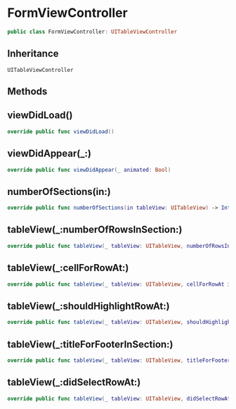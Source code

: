 # FormViewController

``` swift
public class FormViewController: UITableViewController
```

## Inheritance

`UITableViewController`

## Methods

## viewDidLoad()

``` swift
override public func viewDidLoad()
```

## viewDidAppear(\_:)

``` swift
override public func viewDidAppear(_ animated: Bool)
```

## numberOfSections(in:)

``` swift
override public func numberOfSections(in tableView: UITableView) -> Int
```

## tableView(\_:numberOfRowsInSection:)

``` swift
override public func tableView(_ tableView: UITableView, numberOfRowsInSection section: Int) -> Int
```

## tableView(\_:cellForRowAt:)

``` swift
override public func tableView(_ tableView: UITableView, cellForRowAt indexPath: IndexPath) -> UITableViewCell
```

## tableView(\_:shouldHighlightRowAt:)

``` swift
override public func tableView(_ tableView: UITableView, shouldHighlightRowAt indexPath: IndexPath) -> Bool
```

## tableView(\_:titleForFooterInSection:)

``` swift
override public func tableView(_ tableView: UITableView, titleForFooterInSection section: Int) -> String?
```

## tableView(\_:didSelectRowAt:)

``` swift
override public func tableView(_ tableView: UITableView, didSelectRowAt indexPath: IndexPath)
```
